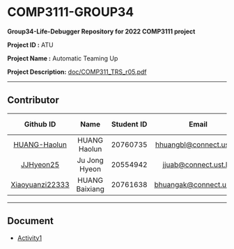 # **COMP3111-GROUP34**
**Group34-Life-Debugger Repository for 2022 COMP3111 project**

**Project ID :** ATU

**Project Name :** Automatic Teaming Up 

**Project Description:** [doc/COMP311_TRS_r05.pdf](doc/COMP311_TRS_r05.pdf)
***
## **Contributor**
| Github ID| Name|Student ID|Email | Develop Branch |Task |
| :-----: |:-----:| :----: |:----: |:----: |:----: |
| [HUANG-Haolun](https://github.com/HUANG-Haolun) | HUANG Haolun|20760735 | hhuangbl@connect.ust.hk|feture-input |Input |
|[JJHyeon25](https://github.com/JJHyeon25)|Ju Jong Hyeon|20554942|jjuab@connect.ust.hk |feature-process|Process|
| [Xiaoyuanzi22333](https://github.com/Xiaoyuanzi22333)  | HUANG Baixiang|20761638 |bhuangak@connect.ust.hk |feature-output| Output|
***
## 
## **Document**
* [Activity1](doc/Activity1_Group34.pdf)